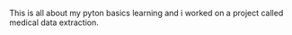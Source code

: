 This is all about my pyton basics learning and i worked on a project called medical data extraction.
